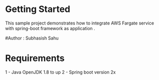 # Getting Started

This sample project demonstrates how to integrate AWS Fargate service with spring-boot framework as application .

#Author : Subhasish Sahu


# Requirements
1 - Java OpenJDK 1.8 to up
2 - Spring boot version 2x


